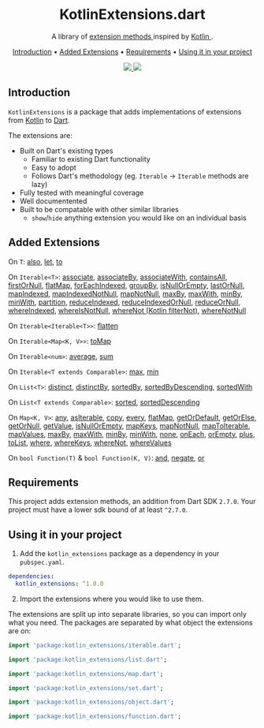 <h1 align="center">
KotlinExtensions.dart
</h1>

<p align="center">
  A library of <a href='https://dart.dev/guides/language/extension-methods'> extension methods </a> inspired by <a href="https://kotlinlang.org/"> Kotlin </a>.
</p>

<p align="center">
  <a href="#introduction">Introduction</a> •
  <a href="#added-extensions">Added Extensions</a> •
  <a href="#requirements">Requirements</a> •
  <a href="#using-it-in-your-project">Using it in your project</a>
</p>

<p align="center">
  <a href="https://travis-ci.org/DanielChurch/Kotlin-Extensions">
    <img src="https://travis-ci.org/DanielChurch/Kotlin-Extensions.svg?branch=master">
  </a>
  <a href="https://codecov.io/gh/DanielChurch/Kotlin-Extensions">
    <img src="https://codecov.io/gh/DanielChurch/Kotlin-Extensions/branch/master/graph/badge.svg">
  </a>
</p>

## Introduction

`KotlinExtensions` is a package that adds implementations of extensions from [Kotlin](https://kotlinlang.org/) to [Dart](https://dart.dev/).

The extensions are:
  - Built on Dart's existing types
    - Familiar to existing Dart functionality
    - Easy to adopt
    - Follows Dart's methodology (eg. `Iterable` -> `Iterable` methods are lazy)
  - Fully tested with meaningful coverage
  - Well documentented
  - Built to be compatable with other similar libraries
    - `show`/`hide` anything extension you would like on an individual basis

## Added Extensions

On `T`: [also](doc/object.md#also), [let](doc/object.md#let), [to](doc/object.md#to)

On `Iterable<T>`: [associate](doc/iterable.md#associate), [associateBy](doc/iterable.md#associateBy), [associateWith](doc/iterable.md#associateWith), [containsAll](doc/iterable.md#containsAll), [firstOrNull](doc/iterable.md#firstOrNull), [flatMap](doc/iterable.md#flatMap), [forEachIndexed](doc/iterable.md#forEachIndexed), [groupBy](doc/iterable.md#groupBy), [isNullOrEmpty](doc/iterable.md#isNullOrEmpty), [lastOrNull](doc/iterable.md#lastOrNull), [mapIndexed](doc/iterable.md#mapIndexed), [mapIndexedNotNull](doc/iterable.md#mapIndexedNotNull), [mapNotNull](doc/iterable.md#mapNotNull), [maxBy](doc/iterable.md#maxBy), [maxWith](doc/iterable.md#maxWith), [minBy](doc/iterable.md#minBy), [minWith](doc/iterable.md#minWith), [partition](doc/iterable.md#partition), [reduceIndexed](doc/iterable.md#reduceIndexed), [reduceIndexedOrNull](doc/iterable.md#reduceIndexedOrNull-not-from-kotlin), [reduceOrNull](doc/iterable.md#reduceOrNull-not-from-kotlin), [whereIndexed](doc/iterable.md#whereIndexed-kotlin-filterIndexed), [whereIsNotNull](doc/iterable.md#whereIsNotNull-not-from-kotlin), [whereNot (Kotlin filterNot)](doc/iterable.md#whereNot-kotlin-filterNot), [whereNotNull](doc/iterable.md#whereNotNull-kotlin-filterNotNull)

On `Iterable<Iterable<T>>`: [flatten](doc/iterable.md#flatten)

On `Iterable<Map<K, V>>`: [toMap](doc/iterable.md#toMap)

On `Iterable<num>`: [average](doc/iterable.md#average), [sum](doc/iterable.md#sum)

On `Iterable<T extends Comparable>`: [max](doc/iterable.md#max), [min](doc/iterable.md#min)

On `List<T>`: [distinct](doc/list.md#distinct), [distinctBy](doc/list.md#distinctBy), [sortedBy](doc/list.md#sortedBy), [sortedByDescending](doc/list.md#sortedByDescending), [sortedWith](doc/list.md#sortedWith)

On `List<T extends Comparable>`: [sorted](doc/list.md#sorted), [sortedDescending](doc/list.md#sortedDescending)

On `Map<K, V>`: [any](doc/map.md#any), [asIterable](doc/map.md#asIterable), [copy](doc/map.md#copy), [every](doc/map.md#every), [flatMap](doc/map.md#flatMap), [getOrDefault](doc/map.md#getOrDefault), [getOrElse](doc/map.md#getOrElse), [getOrNull](doc/map.md#getOrNull), [getValue](doc/map.md#getValue), [isNullOrEmpty](doc/map.md#isNullOrEmpty), [mapKeys](doc/map.md#mapKeys), [mapNotNull](doc/map.md#mapNotNull), [mapToIterable](doc/map.md#mapToIterable), [mapValues](doc/map.md#mapValues), [maxBy](doc/map.md#maxBy), [maxWith](doc/map.md#maxWith), [minBy](doc/map.md#minBy), [minWith](doc/map.md#minWith), [none](doc/map.md#none), [onEach](doc/map.md#onEach), [orEmpty](doc/map.md#orEmpty), [plus](doc/map.md#plus), [toList](doc/map.md#toList), [where](doc/map.md#where), [whereKeys](doc/map.md#whereKeys), [whereNot](doc/map.md#whereNot), [whereValues](doc/map.md#whereValues)

On `bool Function(T)` & `bool Function(K, V)`: [and](doc/function.md#and), [negate](doc/function.md#negate), [or](doc/function.md#or)

## Requirements

This project adds extension methods, an addition from Dart SDK `2.7.0`. Your project must have a lower sdk bound of at least `^2.7.0`.

## Using it in your project

1. Add the `kotlin_extensions` package as a dependency in your `pubspec.yaml`.

```yaml
dependencies:
  kotlin_extensions: ^1.0.0
```

2. Import the extensions where you would like to use them.

The extensions are split up into separate libraries, so you can import only what you need. The packages are separated by what object the extensions are on:

```Dart
import 'package:kotlin_extensions/iterable.dart';
```

```Dart
import 'package:kotlin_extensions/list.dart';
```

```Dart
import 'package:kotlin_extensions/map.dart';
```

```Dart
import 'package:kotlin_extensions/set.dart';
```

```Dart
import 'package:kotlin_extensions/object.dart';
```

```Dart
import 'package:kotlin_extensions/function.dart';
```
